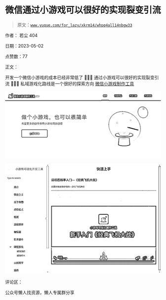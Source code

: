 # 微信通过小游戏可以很好的实现裂变引流

> 原文：[`www.yuque.com/for_lazy/xkrm14/whpq4all14nbgw33`](https://www.yuque.com/for_lazy/xkrm14/whpq4all14nbgw33)



作者： 若尘 404



日期：2023-05-02



点赞数：77



正文：



开发一个微信小游戏的成本已经非常低了 👻👻👻 通过小游戏可以很好的实现裂变引流 🎉🎉🎉 私域游戏化路线是一个很好的探索方向 [微信小游戏制作工具](https://gamemaker.weixin.qq.com/)



![](img/d57c5c70df350a5fa74c5d6dfd06a74e.png)  

![](img/16c0b3ac23daf3050500a253589944d2.png)  

评论区：



公众号懒人找资源，懒人专属群分享

